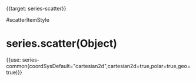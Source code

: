 {{target: series-scatter}}

#scatterItemStyle

# series.scatter(Object)

{{use: series-common(coordSysDefault="cartesian2d",cartesian2d=true,polar=true,geo=true)}}

